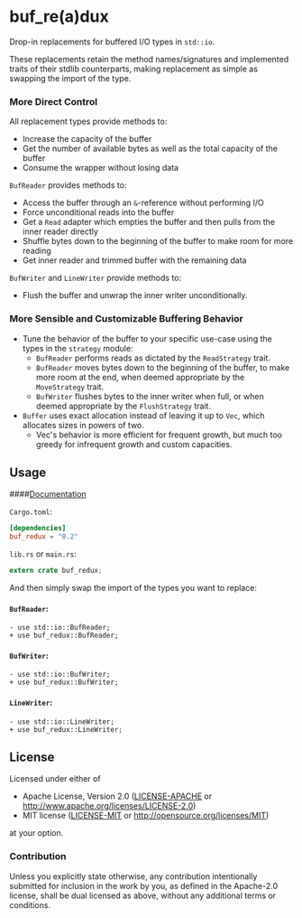 # buf\_re(a)dux

Drop-in replacements for buffered I/O types in `std::io`.

These replacements retain the method names/signatures and implemented traits of their stdlib
counterparts, making replacement as simple as swapping the import of the type.

### More Direct Control

All replacement types provide methods to:
* Increase the capacity of the buffer
* Get the number of available bytes as well as the total capacity of the buffer
* Consume the wrapper without losing data

`BufReader` provides methods to:
* Access the buffer through an `&`-reference without performing I/O
* Force unconditional reads into the buffer
* Get a `Read` adapter which empties the buffer and then pulls from the inner reader directly
* Shuffle bytes down to the beginning of the buffer to make room for more reading
* Get inner reader and trimmed buffer with the remaining data

`BufWriter` and `LineWriter` provide methods to:
* Flush the buffer and unwrap the inner writer unconditionally.

### More Sensible and Customizable Buffering Behavior
* Tune the behavior of the buffer to your specific use-case using the types in the `strategy`
module:
    * `BufReader` performs reads as dictated by the `ReadStrategy` trait.
    * `BufReader` moves bytes down to the beginning of the buffer, to make more room at the end, when deemed appropriate by the
`MoveStrategy` trait.
    * `BufWriter` flushes bytes to the inner writer when full, or when deemed appropriate by
        the `FlushStrategy` trait.
* `Buffer` uses exact allocation instead of leaving it up to `Vec`, which allocates sizes in powers of two.
    * Vec's behavior is more efficient for frequent growth, but much too greedy for infrequent growth and custom capacities.

## Usage

####[Documentation](http://docs.rs/buf_redux/)

`Cargo.toml`:
```toml
[dependencies]
buf_redux = "0.2"
```

`lib.rs` or `main.rs`:
```rust
extern crate buf_redux;
```

And then simply swap the import of the types you want to replace:

#### `BufReader`:
```
- use std::io::BufReader;
+ use buf_redux::BufReader;
```
#### `BufWriter`:
```
- use std::io::BufWriter;
+ use buf_redux::BufWriter;
```

#### `LineWriter`:
```
- use std::io::LineWriter;
+ use buf_redux::LineWriter;
```

## License

Licensed under either of

 * Apache License, Version 2.0 ([LICENSE-APACHE](LICENSE-APACHE) or http://www.apache.org/licenses/LICENSE-2.0)
 * MIT license ([LICENSE-MIT](LICENSE-MIT) or http://opensource.org/licenses/MIT)

at your option.

### Contribution

Unless you explicitly state otherwise, any contribution intentionally submitted
for inclusion in the work by you, as defined in the Apache-2.0 license, shall be dual licensed as above, without any
additional terms or conditions.
